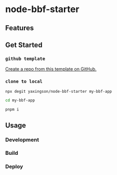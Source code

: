 # node-bbf-starter

## Features

## Get Started

### `github template`

[Create a repo from this template on GitHub.](https://github.com/yaxingson/node-bbf-starter/generate)

### `clone to local`

```sh
npx degit yaxingson/node-bbf-starter my-bbf-app

cd my-bbf-app

pnpm i

```


## Usage

### Development


### Build


### Deploy

